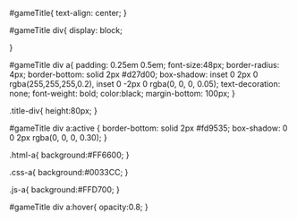 #gameTitle{
    text-align: center;
}

#gameTitle div{
    display: block;
    
}

#gameTitle div a{
    padding: 0.25em 0.5em;
    font-size:48px;
    border-radius: 4px;
    border-bottom: solid 2px #d27d00;
    box-shadow: inset 0 2px 0 rgba(255,255,255,0.2), inset 0 -2px 0 rgba(0, 0, 0, 0.05);
    text-decoration: none;
    font-weight: bold;
    color:black;
    margin-bottom: 100px;
}

.title-div{
    height:80px;
}

#gameTitle div a:active {
    border-bottom: solid 2px #fd9535;
    box-shadow: 0 0 2px rgba(0, 0, 0, 0.30);
  }

.html-a{
    background:#FF6600;
}

.css-a{
    background:#0033CC;
}

.js-a{
    background:#FFD700;
}

#gameTitle div a:hover{
    opacity:0.8;
    }
